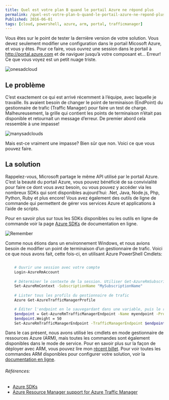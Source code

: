 ```yaml
---
title: Quel est votre plan B quand le portail Azure ne répond plus
permalink: /quel-est-votre-plan-b-quand-le-portail-azure-ne-repond-plus
Published: 2016-06-01
tags: [cloud, powershell, azure, arm, portal, trafficmanager]
---
```


Vous êtes sur le point de tester la dernière version de votre solution. Vous devez seulement modifier une configuration dans le portail Micosoft Azure, et vous y êtes. Pour ce faire, vous ouvrez une session dans le portail à http://portal.azure.com et de naviguer jusqu’à votre composant et... Erreur! Ce que vous voyez est un petit nuage triste.

![onesadcloud](/content/images/2016/06/OneSadCloud.png)


Le problème
-----------

C’est exactement ce qui est arrivé récemment à l’équipe, avec laquelle je travaille. Ils avaient besoin de changer le point de terminaison (EndPoint) du gestionnaire de trafic (Traffic Manager) pour faire un test de charge. Malheureusement, la grille qui contient les points de terminaison n’était pas disponible et retournait un message d’erreur. De premier abord cela ressemble à une impasse!

![manysadclouds](/content/images/2016/06/ManySadClouds.png)

Mais est-ce vraiment une impasse? Bien sûr que non. Voici ce que vous pouvez faire.

<!--more-->

La solution
------------

Rappelez-vous, Microsoft partage le même API utilisé par le portail Azure. C’est la beauté du portail Azure, vous pouvez bénéficié de sa convivialité pour faire ce dont vous avez besoin, ou vous pouvez y accéder via les nombreux SDKs qui sont disponibles aujourd’hui: .Net, Java, Node.js, Php, Python, Ruby et plus encore! Vous avez également des outils de ligne de commande qui permettent de gérer vos services Azure et applications à l’aide de scripts.

Pour en savoir plus sur tous les SDKs disponibles ou les outils en ligne de commande voir la page [Azure SDKs][AzureSDKs] de documentation en ligne.

![Remember](/content/images/2016/06/Remember2-fr.png)

Comme nous étions dans un environnement Windows, et nous avions besoin de modifier un point de terminaison d’un gestionnaire de trafic. Voici ce que nous avons fait, cette fois-ci, en utilisant Azure PowerShell Cmdlets:

```bash

    # Ouvrir une session avec votre compte
    Login-AzureRmAccount
    
    # Déterminer le contexte de la session. Utiliser Get-AzureRmSubscription pour visualiser tous les abonnements. 
    Set-AzureRmContext -SubscriptionName "MySubscriptionName"
    
    # Lister tous les profils du gestionnaire de trafic 
    Azure Get-AzureTrafficManagerProfile 

    # Éditer l'endpoint en le sauvegardant dans une variable, puis le réassigner 
    $endpoint = Get-AzureRmTrafficManagerEndpoint -Name myendpoint -ProfileName myprofile -ResourceGroupName "MyResourceGroupName" -Type ExternalEndpoints
    $endpoint.Weight = 50
    Set-AzureRmTrafficManagerEndpoint -TrafficManagerEndpoint $endpoint

```   

    
Dans le cas présent, nous avons utilisé les cmdlets en mode gestionnaire de ressources Azure (ARM), mais toutes les commandes sont également disponibles dans le mode de service. Pour en savoir plus sur la façon de déployer avec ARM, vous pouvez lire mon [récent billet][armpost]. Pour voir toutes les commandes ARM disponibles pour configurer votre solution, voir la [documentation en ligne](https://azure.microsoft.com/en-us/documentation/articles/powershell-azure-resource-manager/).

     
    
###### Références:

- [Azure SDKs][AzureSDKs]
- [Azure Resource Manager support for Azure Traffic Manager][ARMtrafficmanager]


[AzureSDKs]: https://azure.microsoft.com/en-us/downloads/
[ARMtrafficmanager]: https://azure.microsoft.com/en-us/documentation/articles/traffic-manager-powershell-arm/
[armpost]: http://www.frankysnotes.com/2016/05/azure-resource-manager-arm-for-beginners.html


